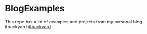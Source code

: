 # BlogExamples
This repo has a lot of examples and projects from my personal blog itbackyard ([itbackyard](https://itbackyard.com/)
